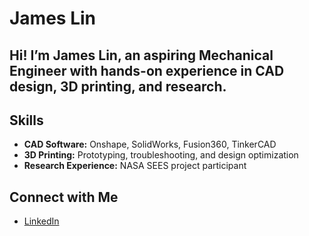 # James Lin

## Hi! I’m James Lin, an aspiring Mechanical Engineer with hands-on experience in CAD design, 3D printing, and research.

## Skills
- **CAD Software:** Onshape, SolidWorks, Fusion360, TinkerCAD
- **3D Printing:** Prototyping, troubleshooting, and design optimization
- **Research Experience:** NASA SEES project participant

## Connect with Me
- [LinkedIn](https://www.linkedin.com/in/james-lin-72927a278/)
